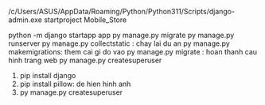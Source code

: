 /c/Users/ASUS/AppData/Roaming/Python/Python311/Scripts/django-admin.exe startproject Mobile_Store

python -m django startapp app
py manage.py migrate
py manage.py runserver
py manage.py collectstatic : chay lai du an
py manage.py makemigrations: them cai gi do vao
py manage.py migrate : hoan thanh cau hinh trang web
py manage.py createsuperuser
1. pip install django
2. pip install pillow: de hien hinh anh
3. py manage.py createsuperuser
